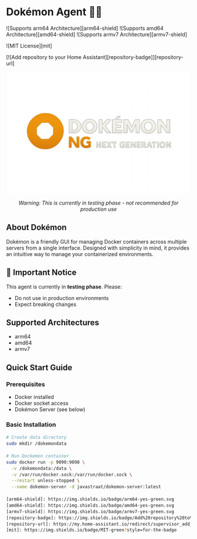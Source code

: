 # Dokémon Agent 🐳👾

![Supports arm64 Architecture][arm64-shield] 
![Supports amd64 Architecture][amd64-shield] 
![Supports armv7 Architecture][armv7-shield]

![MIT License][mit]

[![Add repository to your Home Assistant][repository-badge]][repository-url]

<div align="center">
  <img alt="Dokémon Logo" src="https://raw.githubusercontent.com/dokemon-ng/.github/main/dokemon-logo.png" width="500">
  <p><em>Warning: This is currently in testing phase - not recommended for production use</em></p>
</div>

## About Dokémon

Dokémon is a friendly GUI for managing Docker containers across multiple servers from a single interface. Designed with simplicity in mind, it provides an intuitive way to manage your containerized environments.

## 🚧 Important Notice
This agent is currently in **testing phase**. Please:
- Do not use in production environments
- Expect breaking changes

## Supported Architectures
- arm64
- amd64
- armv7

## Quick Start Guide

### Prerequisites
- Docker installed
- Docker socket access
- Dokémon Server (see below)

### Basic Installation
```bash
# Create data directory
sudo mkdir /dokemondata

# Run Dockemon container
sudo docker run -p 9090:9090 \
  -v /dokemondata:/data \
  -v /var/run/docker.sock:/var/run/docker.sock \
  --restart unless-stopped \
  --name dokemon-server -d javastraat/dokemon-server:latest

[arm64-shield]: https://img.shields.io/badge/arm64-yes-green.svg
[amd64-shield]: https://img.shields.io/badge/amd64-yes-green.svg
[armv7-shield]: https://img.shields.io/badge/armv7-yes-green.svg
[repository-badge]: https://img.shields.io/badge/Add%20repository%20to%20my-Home%20Assistant-41BDF5?logo=home-assistant&style=for-the-badge
[repository-url]: https://my.home-assistant.io/redirect/supervisor_add_addon_repository/?repository_url=https%3A%2F%2Fgithub.com%2Fdokemon-ng%2Fhomeassistant-addons
[mit]: https://img.shields.io/badge/MIT-green?style=for-the-badge


